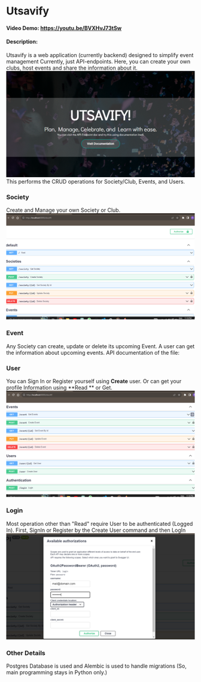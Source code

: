 # Utsavify 
#### Video Demo:  https://youtu.be/BVXHvJ73tSw
#### Description:
Utsavify is a web application (currently backend) designed to simplify event management Currently, just API-endpoints. Here, you can create your own clubs, host events and share the information about it.
![Landing Page of Utsavify!](https://github.com/payalmohnani/Utsavify/blob/main/static/Landing_Page.png)
This performs the CRUD operations for Society/Club, Events, and Users.
### Society
Create and Manage your own Society or Club. 
![Documentation](https://github.com/payalmohnani/Utsavify/blob/main/static/Doc_1.png)
### Event
Any Society can create, update or delete its upcoming Event.
A user can get the information about upcoming events.
API documentation of the file:
### User
You can Sign In or Register yourself using **Create** user.
Or can get your profile Information using **Read ** or Get.
![Documentation](https://github.com/payalmohnani/Utsavify/blob/main/static/Doc_2.png)
### Login
Most operation other than "Read" require User to be authenticated (Logged In). First, SignIn or Register by the Create User command and then LogIn
![Authorization](https://github.com/payalmohnani/Utsavify/blob/main/static/Login.png)

### Other Details
Postgres Database is used and Alembic is used to handle migrations (So, main programming stays in Python only.) 
